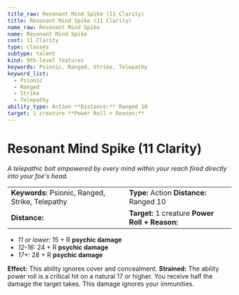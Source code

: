 ```yaml
---
title_raw: Resonant Mind Spike (11 Clarity)
title: Resonant Mind Spike (11 Clarity)
name_raw: Resonant Mind Spike
name: Resonant Mind Spike
cost: 11 Clarity
type: classes
subtype: talent
kind: 9th-level features
keywords: Psionic, Ranged, Strike, Telepathy
keyword_list:
  - Psionic
  - Ranged
  - Strike
  - Telepathy
ability_type: Action **Distance:** Ranged 10
target: 1 creature **Power Roll + Reason:**
---
```


# Resonant Mind Spike (11 Clarity)

*A telepathic bolt empowered by every mind within your reach fired directly into your foe's head.*

|                                                  |                                                 |
| :----------------------------------------------- | :---------------------------------------------- |
| **Keywords:** Psionic, Ranged, Strike, Telepathy | **Type:** Action **Distance:** Ranged 10        |
| **Distance:**                                    | **Target:** 1 creature **Power Roll + Reason:** |

- *11 or lower:* 15 + R **psychic damage**
- *12-16:* 24 + R **psychic damage**
- *17+:* 28 + R **psychic damage**

**Effect:** This ability ignores cover and concealment. **Strained:** The ability power roll is a critical hit on a natural 17 or higher. You receive half the damage the target takes. This damage ignores your immunities.
